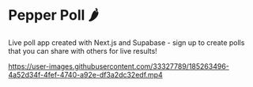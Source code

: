 
# Pepper Poll 🌶

Live poll app created with Next.js and Supabase - sign up to create polls that you can share with others for live results!

https://user-images.githubusercontent.com/33327789/185263496-4a52d34f-4fef-4740-a92e-df3a2dc32edf.mp4

